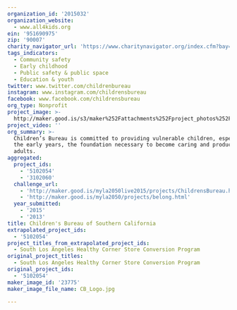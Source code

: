 ```yaml
---
organization_id: '2015032'
organization_website:
  - www.all4kids.org
ein: '951690975'
zip: '90007'
charity_navigator_url: 'https://www.charitynavigator.org/index.cfm?bay=search.profile&ein=951690975'
tags_indicators:
  - Community safety
  - Early childhood
  - Public safety & public space
  - Education & youth
twitter: www.twitter.com/childrenbureau
instagram: www.instagram.com/childrensbureau
facebook: www.facebook.com/childrensbureau
org_type: Nonprofit
project_image: >-
  http://maker.good.is/s3/maker%252Fattachments%252Fproject_photos%252Fimages%252F23775%252Fdisplay%252FCB_Logo.jpg=c570x385
project_video: ''
org_summary: >-
  Children’s Bureau is committed to providing vulnerable children, especially in
  the early years, the foundation necessary to become caring and productive
  adults.
aggregated:
  project_ids:
    - '5102054'
    - '3102060'
  challenge_url:
    - 'http://maker.good.is/myla2050live2015/projects/ChildrensBureau.html'
    - 'http://maker.good.is/myla2050/projects/belong.html'
  year_submitted:
    - '2015'
    - '2013'
title: Children's Bureau of Southern California
extrapolated_project_ids:
  - '5102054'
project_titles_from_extrapolated_project_ids:
  - South Los Angeles Healthy Corner Store Conversion Program
original_project_titles:
  - South Los Angeles Healthy Corner Store Conversion Program
original_project_ids:
  - '5102054'
maker_image_id: '23775'
maker_image_file_name: CB_Logo.jpg

---
```

